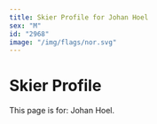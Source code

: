 ```yaml
---
title: Skier Profile for Johan Hoel
sex: "M"
id: "2968"
image: "/img/flags/nor.svg" 
---
```


# Skier Profile

This page is for: Johan Hoel.
    